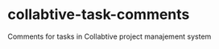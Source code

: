 collabtive-task-comments
========================

Comments for tasks in Collabtive project manajement system
